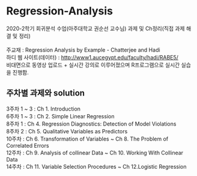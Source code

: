 # Regression-Analysis
2020-2학기 회귀분석 수업(아주대학교 권순선 교수님) 과제 및 Ch정리(직접 과제 해결 및 정리)<br><br> 주교재 : Regression Analysis by Example - Chatterjee and Hadi<br> 하디 웹 사이트(데이터) : http://www1.aucegypt.edu/faculty/hadi/RABE5/ <br> 비대면으로 동영상 업로드 + 실시간 강의로 이루어졌으며 R프로그램으로 실시간 실습을 진행함.

## 주차별 과제와 solution
3주차 1 ~ 3 : Ch 1. Introduction<br>
6주차 1 ~ 3 : Ch 2. Simple Linear Regression<br>
8주차 1 : Ch 4. Regression Diagnostics: Detection of Model Violations<br>
8주차 2 : Ch 5. Qualitative Variables as Predictors<br>
10주차 : Ch 6. Transformation of Variables ~ Ch 8. The Problem of Correlated Errors<br>
12주차 : Ch 9. Analysis of collinear Data ~ Ch 10. Working With Collinear Data<br>
14주차 : Ch 11. Variable Selection Procedures ~ Ch 12.Logistic Regression
